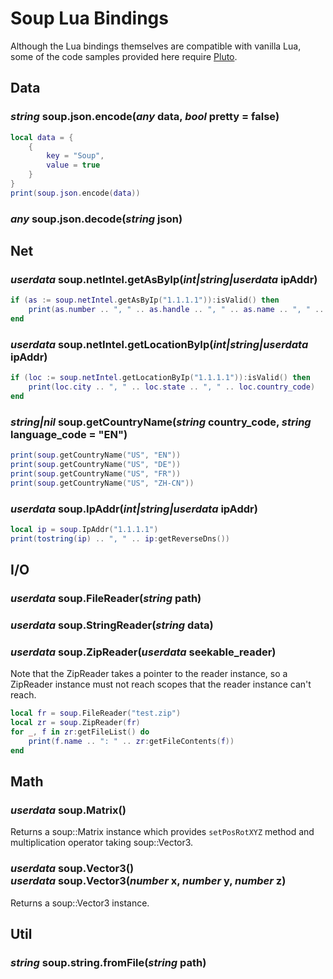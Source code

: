 # Soup Lua Bindings

Although the Lua bindings themselves are compatible with vanilla Lua, some of the code samples provided here require [Pluto](https://plutolang.github.io/docs/Introduction/).

## Data

### *string* soup.json.encode(*any* data, *bool* pretty = false)

```Lua
local data = {
    {
        key = "Soup",
        value = true
    }
}
print(soup.json.encode(data))
```

### *any* soup.json.decode(*string* json)

## Net

### *userdata* soup.netIntel.getAsByIp(*int|string|userdata* ipAddr)

```Lua
if (as := soup.netIntel.getAsByIp("1.1.1.1")):isValid() then
    print(as.number .. ", " .. as.handle .. ", " .. as.name .. ", " .. tostring(as:isHosting()))
end
```

### *userdata* soup.netIntel.getLocationByIp(*int|string|userdata* ipAddr)

```Lua
if (loc := soup.netIntel.getLocationByIp("1.1.1.1")):isValid() then
    print(loc.city .. ", " .. loc.state .. ", " .. loc.country_code)
end
```

### *string|nil* soup.getCountryName(*string* country_code, *string* language_code = "EN")

```Lua
print(soup.getCountryName("US", "EN"))
print(soup.getCountryName("US", "DE"))
print(soup.getCountryName("US", "FR"))
print(soup.getCountryName("US", "ZH-CN"))
```

### *userdata* soup.IpAddr(*int|string|userdata* ipAddr)

```Lua
local ip = soup.IpAddr("1.1.1.1")
print(tostring(ip) .. ", " .. ip:getReverseDns())
```

## I/O

### *userdata* soup.FileReader(*string* path)

### *userdata* soup.StringReader(*string* data)

### *userdata* soup.ZipReader(*userdata* seekable_reader)

Note that the ZipReader takes a pointer to the reader instance, so a ZipReader instance must not reach scopes that the reader instance can't reach.

```Lua
local fr = soup.FileReader("test.zip")
local zr = soup.ZipReader(fr)
for _, f in zr:getFileList() do
    print(f.name .. ": " .. zr:getFileContents(f))
end
```

## Math

### *userdata* soup.Matrix()

Returns a soup::Matrix instance which provides `setPosRotXYZ` method and multiplication operator taking soup::Vector3.

<h3>
    <i>userdata</i> soup.Vector3()<br>
    <i>userdata</i> soup.Vector3(<i>number</i> x, <i>number</i> y, <i>number</i> z)
</h3>

Returns a soup::Vector3 instance.

## Util

### *string* soup.string.fromFile(*string* path)
